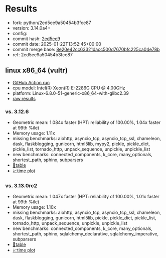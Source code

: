 # Results

- fork: python/2ed5ee9a50454b3fce87
- version: 3.14.0a4+
- config: 
- commit hash: [2ed5ee9](https://github.com/python/cpython/commit/2ed5ee9)
- commit date: 2025-01-22T13:52:45+00:00
- commit merge base: [8e20e42cc63321dacc500d7670bfc225ca04e78b](https://github.com/python/cpython/commit/8e20e42cc63321dacc500d7670bfc225ca04e78b)
- ref: 2ed5ee9a50454b3fce87

## linux x86_64 (vultr)

- [GitHub Action run](https://github.com/facebookexperimental/free-threading-benchmarking/actions/runs/12914801800)
- cpu model: Intel(R) Xeon(R) E-2286G CPU @ 4.00GHz
- platform: Linux-6.8.0-51-generic-x86_64-with-glibc2.39
- [raw results](bm-20250122-vultr-x86_64-python-2ed5ee9a50454b3fce87-3.14.0a4%2B-2ed5ee9.json)

### vs. 3.12.6

- Geometric mean: 1.084x faster (HPT: reliability of 100.00%, 1.04x faster at 99th %ile)
- Memory usage: 1.11x
- missing benchmarks: aiohttp, asyncio_tcp, asyncio_tcp_ssl, chameleon, dask, flaskblogging, gunicorn, html5lib, mypy2, pickle, pickle_dict, pickle_list, tornado_http, unpack_sequence, unpickle, unpickle_list
- new benchmarks: connected_components, k_core, many_optionals, shortest_path, sphinx, subparsers
- [📄table](bm-20250122-vultr-x86_64-python-2ed5ee9a50454b3fce87-3.14.0a4%2B-2ed5ee9-vs-3.12.6.md)
- [📈time plot](bm-20250122-vultr-x86_64-python-2ed5ee9a50454b3fce87-3.14.0a4%2B-2ed5ee9-vs-3.12.6.svg)

### vs. 3.13.0rc2

- Geometric mean: 1.047x faster (HPT: reliability of 100.00%, 1.01x faster at 99th %ile)
- Memory usage: 1.10x
- missing benchmarks: aiohttp, asyncio_tcp, asyncio_tcp_ssl, chameleon, dask, flaskblogging, gunicorn, html5lib, pickle, pickle_dict, pickle_list, tornado_http, unpack_sequence, unpickle, unpickle_list
- new benchmarks: connected_components, k_core, many_optionals, shortest_path, sphinx, sqlalchemy_declarative, sqlalchemy_imperative, subparsers
- [📄table](bm-20250122-vultr-x86_64-python-2ed5ee9a50454b3fce87-3.14.0a4%2B-2ed5ee9-vs-3.13.0rc2.md)
- [📈time plot](bm-20250122-vultr-x86_64-python-2ed5ee9a50454b3fce87-3.14.0a4%2B-2ed5ee9-vs-3.13.0rc2.svg)

